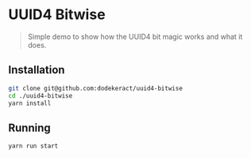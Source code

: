 # UUID4 Bitwise

> Simple demo to show how the UUID4 bit magic works and what it does.

## Installation

```bash
git clone git@github.com:dodekeract/uuid4-bitwise
cd ./uuid4-bitwise
yarn install
```

## Running

```bash
yarn run start
```
